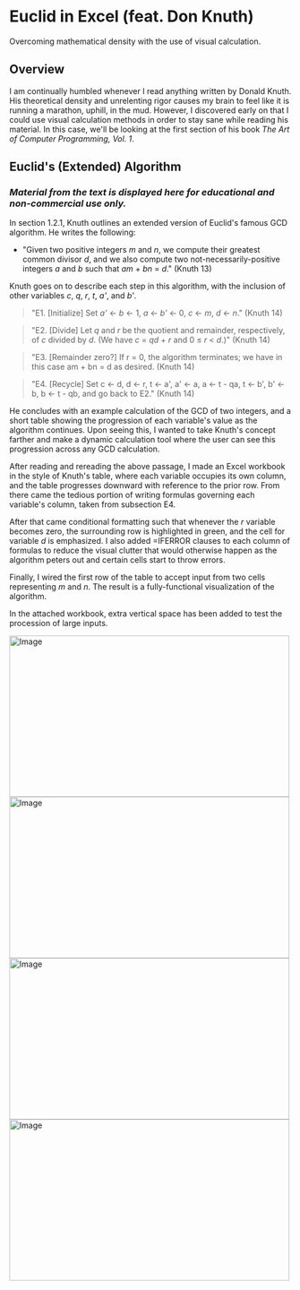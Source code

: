 # Euclid in Excel (feat. Don Knuth)

Overcoming mathematical density with the use of visual calculation.

## Overview

I am continually humbled whenever I read anything written by Donald Knuth. His theoretical density and unrelenting rigor causes my brain to feel like it is running a marathon, uphill, in the mud. However, I discovered early on that I could use visual calculation methods in order to stay sane while reading his material. In this case, we'll be looking at the first section of his book _The Art of Computer Programming, Vol. 1_.

## Euclid's (Extended) Algorithm

### _Material from the text is displayed here for educational and non-commercial use only._

In section 1.2.1, Knuth outlines an extended version of Euclid's famous GCD algorithm. He writes the following:
- "Given two positive integers _m_ and _n_, we compute their greatest common divisor _d_, and we also compute two not-necessarily-positive integers _a_ and _b_ such that _am_ + _bn_ = _d_." (Knuth 13)

Knuth goes on to describe each step in this algorithm, with the inclusion of other variables _c_, _q_, _r_, _t_, _a'_, and _b'_.

> "E1. [Initialize] Set _a'_ <- _b_ <- 1, _a_ <- _b'_ <- 0, _c_ <- _m_, _d_ <- _n_." (Knuth 14)

> "E2. [Divide] Let _q_ and _r_ be the quotient and remainder, respectively, of _c_ divided by _d_. (We have _c_ = _qd_ + _r_ and 0 ≤ _r_ < _d_.)" (Knuth 14)

> "E3. [Remainder zero?] If r = 0, the algorithm terminates; we have in this case am + bn = d as desired. (Knuth 14)

> "E4. [Recycle] Set c <- d, d <- r, t <- a', a' <- a, a <- t - qa, t <- b', b' <- b, b <- t - qb, and go back to E2." (Knuth 14)

He concludes with an example calculation of the GCD of two integers, and a short table showing the progression of each variable's value as the algorithm continues. Upon seeing this, I wanted to take Knuth's concept farther and make a dynamic calculation tool where the user can see this progression across any GCD calculation.

After reading and rereading the above passage, I made an Excel workbook in the style of Knuth's table, where each variable occupies its own column, and the table progresses downward with reference to the prior row. From there came the tedious portion of writing formulas governing each variable's column, taken from subsection E4.

After that came conditional formatting such that whenever the _r_ variable becomes zero, the surrounding row is highlighted in green, and the cell for variable _d_ is emphasized. I also added =IFERROR clauses to each column of formulas to reduce the visual clutter that would otherwise happen as the algorithm peters out and certain cells start to throw errors.

Finally, I wired the first row of the table to accept input from two cells representing _m_ and _n_. The result is a fully-functional visualization of the algorithm.

In the attached workbook, extra vertical space has been added to test the procession of large inputs.

<img width="500" height="288" alt="Image" src="https://github.com/user-attachments/assets/d975fca5-d611-46eb-84d7-7f85b4f45528" />

<img width="500" height="288" alt="Image" src="https://github.com/user-attachments/assets/f2a9315b-695a-4356-89e5-9ab49ef0579b" />

<img width="500" height="288" alt="Image" src="https://github.com/user-attachments/assets/1800e8aa-10cb-45f2-9784-697b1d8360b7" />

<img width="500" height="288" alt="Image" src="https://github.com/user-attachments/assets/75cd64df-c950-4d84-bcdd-bafcec02e47f" />

